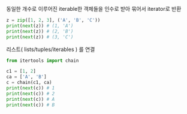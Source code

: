 동일한 개수로 이루어진 iterable한 객체들을 인수로 받아 묶어서 iterator로 반환

```python
z = zip([1, 2, 3], ('A', 'B', 'C'))
print(next(z)) # (1, 'A')
print(next(z)) # (2, 'B')
print(next(z)) # (3, 'C')
```

리스트( lists/tuples/iterables ) 를 연결
```python
from itertools import chain

c1 = [1, 2]
ca = ['A', 'B']
c = chain(c1, ca)
print(next(c)) # 1
print(next(c)) # 2
print(next(c)) # A
print(next(c)) # B
```